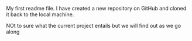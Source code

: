 My first readme file. I have created a new repository on GitHub and cloned it back to the local machine.

NOt to sure what the current project entails but we will find out as we go along